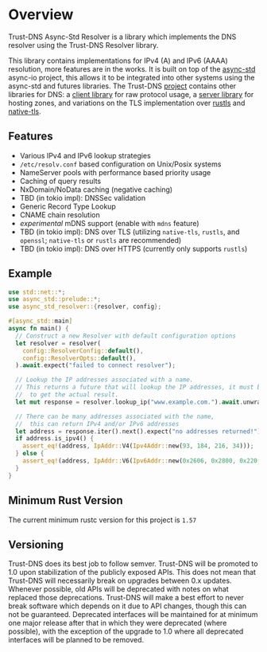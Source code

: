 # Overview

Trust-DNS Async-Std Resolver is a library which implements the DNS resolver using the Trust-DNS Resolver library.

This library contains implementations for IPv4 (A) and IPv6 (AAAA) resolution, more features are in the works. It is built on top of the [async-std](https://async.rs) async-io project, this allows it to be integrated into other systems using the async-std and futures libraries. The Trust-DNS [project](https://github.com/bluejekyll/trust-dns) contains other libraries for DNS: a [client library](https://crates.io/crates/trust-dns-client) for raw protocol usage, a [server library](https://crates.io/crates/trust-dns-server) for hosting zones, and variations on the TLS implementation over [rustls](https://crates.io/crates/trust-dns-rustls) and [native-tls](https://crates.io/crates/trust-dns-native-tls).

## Features

- Various IPv4 and IPv6 lookup strategies
- `/etc/resolv.conf` based configuration on Unix/Posix systems
- NameServer pools with performance based priority usage
- Caching of query results
- NxDomain/NoData caching (negative caching)
- TBD (in tokio impl): DNSSec validation
- Generic Record Type Lookup
- CNAME chain resolution
- _experimental_ mDNS support (enable with `mdns` feature)
- TBD (in tokio impl): DNS over TLS (utilizing `native-tls`, `rustls`, and `openssl`; `native-tls` or `rustls` are recommended)
- TBD (in tokio impl): DNS over HTTPS (currently only supports `rustls`)

## Example

```rust
use std::net::*;
use async_std::prelude::*;
use async_std_resolver::{resolver, config};

#[async_std::main]
async fn main() {
  // Construct a new Resolver with default configuration options
  let resolver = resolver(
    config::ResolverConfig::default(),
    config::ResolverOpts::default(),
  ).await.expect("failed to connect resolver");

  // Lookup the IP addresses associated with a name.
  // This returns a future that will lookup the IP addresses, it must be run in the Core to
  //  to get the actual result.
  let mut response = resolver.lookup_ip("www.example.com.").await.unwrap();

  // There can be many addresses associated with the name,
  //  this can return IPv4 and/or IPv6 addresses
  let address = response.iter().next().expect("no addresses returned!");
  if address.is_ipv4() {
    assert_eq!(address, IpAddr::V4(Ipv4Addr::new(93, 184, 216, 34)));
  } else {
    assert_eq!(address, IpAddr::V6(Ipv6Addr::new(0x2606, 0x2800, 0x220, 0x1, 0x248, 0x1893, 0x25c8, 0x1946)));
  }
}
```

## Minimum Rust Version

The current minimum rustc version for this project is `1.57`

## Versioning

Trust-DNS does its best job to follow semver. Trust-DNS will be promoted to 1.0 upon stabilization of the publicly exposed APIs. This does not mean that Trust-DNS will necessarily break on upgrades between 0.x updates. Whenever possible, old APIs will be deprecated with notes on what replaced those deprecations. Trust-DNS will make a best effort to never break software which depends on it due to API changes, though this can not be guaranteed. Deprecated interfaces will be maintained for at minimum one major release after that in which they were deprecated (where possible), with the exception of the upgrade to 1.0 where all deprecated interfaces will be planned to be removed.
